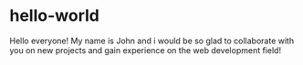 # hello-world
Hello everyone! My name is John and i would be so glad to collaborate with you on new projects and gain experience on the web development field!
